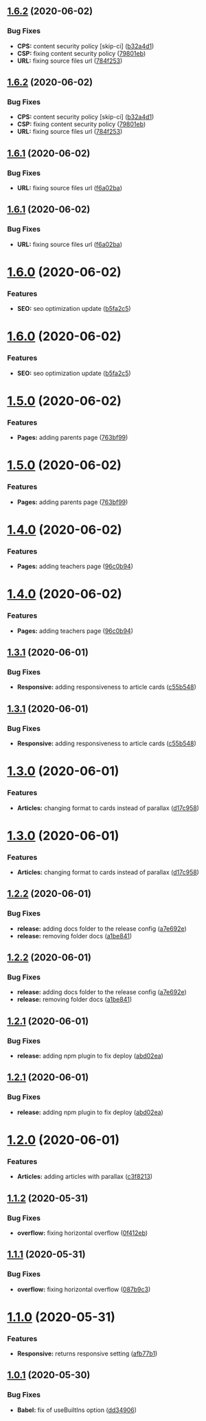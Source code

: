 ## [1.6.2](https://github.com/PauloVernetti/student-website-1/compare/v1.6.1...v1.6.2) (2020-06-02)


### Bug Fixes

* **CPS:** content security policy [skip-ci] ([b32a4d1](https://github.com/PauloVernetti/student-website-1/commit/b32a4d186010a09e5e263ae753c62378d58732c8))
* **CSP:** fixing content security policy ([79801eb](https://github.com/PauloVernetti/student-website-1/commit/79801eb18ae122c779f19dd3b28cfdc387c1138d))
* **URL:** fixing source files url ([784f253](https://github.com/PauloVernetti/student-website-1/commit/784f25375c8fc651151fa83f8bb67cad056188cd))

## [1.6.2](https://github.com/PauloVernetti/student-website-1/compare/v1.6.1...v1.6.2) (2020-06-02)


### Bug Fixes

* **CPS:** content security policy [skip-ci] ([b32a4d1](https://github.com/PauloVernetti/student-website-1/commit/b32a4d186010a09e5e263ae753c62378d58732c8))
* **CSP:** fixing content security policy ([79801eb](https://github.com/PauloVernetti/student-website-1/commit/79801eb18ae122c779f19dd3b28cfdc387c1138d))
* **URL:** fixing source files url ([784f253](https://github.com/PauloVernetti/student-website-1/commit/784f25375c8fc651151fa83f8bb67cad056188cd))

## [1.6.1](https://github.com/PauloVernetti/student-website-1/compare/v1.6.0...v1.6.1) (2020-06-02)


### Bug Fixes

* **URL:** fixing source files url ([f6a02ba](https://github.com/PauloVernetti/student-website-1/commit/f6a02baae14bbe7e7838c38bf58d3fcef4e6dd42))

## [1.6.1](https://github.com/PauloVernetti/student-website-1/compare/v1.6.0...v1.6.1) (2020-06-02)


### Bug Fixes

* **URL:** fixing source files url ([f6a02ba](https://github.com/PauloVernetti/student-website-1/commit/f6a02baae14bbe7e7838c38bf58d3fcef4e6dd42))

# [1.6.0](https://github.com/PauloVernetti/student-website-1/compare/v1.5.0...v1.6.0) (2020-06-02)


### Features

* **SEO:** seo optimization update ([b5fa2c5](https://github.com/PauloVernetti/student-website-1/commit/b5fa2c5b69d6ebb19e7dee1cb9a5df3dc0b56835))

# [1.6.0](https://github.com/PauloVernetti/student-website-1/compare/v1.5.0...v1.6.0) (2020-06-02)


### Features

* **SEO:** seo optimization update ([b5fa2c5](https://github.com/PauloVernetti/student-website-1/commit/b5fa2c5b69d6ebb19e7dee1cb9a5df3dc0b56835))

# [1.5.0](https://github.com/PauloVernetti/student-website-1/compare/v1.4.0...v1.5.0) (2020-06-02)


### Features

* **Pages:** adding parents page ([763bf99](https://github.com/PauloVernetti/student-website-1/commit/763bf99a8ce500f492357fb00cdf3fe2ba3c78b4))

# [1.5.0](https://github.com/PauloVernetti/student-website-1/compare/v1.4.0...v1.5.0) (2020-06-02)


### Features

* **Pages:** adding parents page ([763bf99](https://github.com/PauloVernetti/student-website-1/commit/763bf99a8ce500f492357fb00cdf3fe2ba3c78b4))

# [1.4.0](https://github.com/PauloVernetti/student-website-1/compare/v1.3.1...v1.4.0) (2020-06-02)


### Features

* **Pages:** adding teachers page ([96c0b94](https://github.com/PauloVernetti/student-website-1/commit/96c0b9477d1962d81d8a7b93ac0c3539901dfe1b))

# [1.4.0](https://github.com/PauloVernetti/student-website-1/compare/v1.3.1...v1.4.0) (2020-06-02)


### Features

* **Pages:** adding teachers page ([96c0b94](https://github.com/PauloVernetti/student-website-1/commit/96c0b9477d1962d81d8a7b93ac0c3539901dfe1b))

## [1.3.1](https://github.com/PauloVernetti/student-website-1/compare/v1.3.0...v1.3.1) (2020-06-01)


### Bug Fixes

* **Responsive:** adding responsiveness to article cards ([c55b548](https://github.com/PauloVernetti/student-website-1/commit/c55b5486e25f234c0ddc402f60a8d31f7d7f7171))

## [1.3.1](https://github.com/PauloVernetti/student-website-1/compare/v1.3.0...v1.3.1) (2020-06-01)


### Bug Fixes

* **Responsive:** adding responsiveness to article cards ([c55b548](https://github.com/PauloVernetti/student-website-1/commit/c55b5486e25f234c0ddc402f60a8d31f7d7f7171))

# [1.3.0](https://github.com/PauloVernetti/student-website-1/compare/v1.2.2...v1.3.0) (2020-06-01)


### Features

* **Articles:** changing format to cards instead of parallax ([d17c958](https://github.com/PauloVernetti/student-website-1/commit/d17c958918dd9ec48f024d4eda1006b05ed2841d))

# [1.3.0](https://github.com/PauloVernetti/student-website-1/compare/v1.2.2...v1.3.0) (2020-06-01)


### Features

* **Articles:** changing format to cards instead of parallax ([d17c958](https://github.com/PauloVernetti/student-website-1/commit/d17c958918dd9ec48f024d4eda1006b05ed2841d))

## [1.2.2](https://github.com/PauloVernetti/student-website-1/compare/v1.2.1...v1.2.2) (2020-06-01)


### Bug Fixes

* **release:** adding docs folder to the release config ([a7e692e](https://github.com/PauloVernetti/student-website-1/commit/a7e692e78c275a6caaad8b8616002b7151f060b9))
* **release:** removing folder docs ([a1be841](https://github.com/PauloVernetti/student-website-1/commit/a1be8411cc68ea4728fb398216a1b3962856352b))

## [1.2.2](https://github.com/PauloVernetti/student-website-1/compare/v1.2.1...v1.2.2) (2020-06-01)


### Bug Fixes

* **release:** adding docs folder to the release config ([a7e692e](https://github.com/PauloVernetti/student-website-1/commit/a7e692e78c275a6caaad8b8616002b7151f060b9))
* **release:** removing folder docs ([a1be841](https://github.com/PauloVernetti/student-website-1/commit/a1be8411cc68ea4728fb398216a1b3962856352b))

## [1.2.1](https://github.com/PauloVernetti/student-website-1/compare/v1.2.0...v1.2.1) (2020-06-01)


### Bug Fixes

* **release:** adding npm plugin to fix deploy ([abd02ea](https://github.com/PauloVernetti/student-website-1/commit/abd02ea19c364f8dc2d02183102d084c784f7325))

## [1.2.1](https://github.com/PauloVernetti/student-website-1/compare/v1.2.0...v1.2.1) (2020-06-01)


### Bug Fixes

* **release:** adding npm plugin to fix deploy ([abd02ea](https://github.com/PauloVernetti/student-website-1/commit/abd02ea19c364f8dc2d02183102d084c784f7325))

# [1.2.0](https://github.com/PauloVernetti/student-website-1/compare/v1.1.2...v1.2.0) (2020-06-01)


### Features

* **Articles:** adding articles with parallax ([c3f8213](https://github.com/PauloVernetti/student-website-1/commit/c3f821357b4148fcaaf2b3a5146d5b729a371ebb))

## [1.1.2](https://github.com/PauloVernetti/student-website-1/compare/v1.1.1...v1.1.2) (2020-05-31)


### Bug Fixes

* **overflow:** fixing horizontal overflow ([0f412eb](https://github.com/PauloVernetti/student-website-1/commit/0f412ebb017699b6fea8599888896d936361aaca))

## [1.1.1](https://github.com/PauloVernetti/student-website-1/compare/v1.1.0...v1.1.1) (2020-05-31)


### Bug Fixes

* **overflow:** fixing horizontal overflow ([087b9c3](https://github.com/PauloVernetti/student-website-1/commit/087b9c37b6619f88f3ff75292d4886f6edc2c719))

# [1.1.0](https://github.com/PauloVernetti/student-website-1/compare/v1.0.1...v1.1.0) (2020-05-31)


### Features

* **Responsive:** returns responsive setting ([afb77b1](https://github.com/PauloVernetti/student-website-1/commit/afb77b1c1e17d24c5417449fb589bb6ba6cc0fca))

## [1.0.1](https://github.com/PauloVernetti/student-website-1/compare/v1.0.0...v1.0.1) (2020-05-30)


### Bug Fixes

* **Babel:** fix of useBuiltIns option ([dd34906](https://github.com/PauloVernetti/student-website-1/commit/dd3490601d80232d02e5ad0fda15734ebce81de4))

